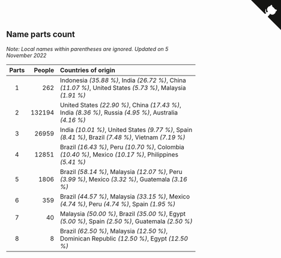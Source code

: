 ## Name parts count

*Note: Local names within parentheses are ignored.*
*Updated on  5 November 2022*

| Parts | People | Countries of origin |
| :--: | ---: | :--- |
| 1 | 262 | Indonesia *(35.88 %)*, India *(26.72 %)*, China *(11.07 %)*, United States *(5.73 %)*, Malaysia *(1.91 %)* |
| 2 | 132194 | United States *(22.90 %)*, China *(17.43 %)*, India *(8.36 %)*, Russia *(4.95 %)*, Australia *(4.16 %)* |
| 3 | 26959 | India *(10.01 %)*, United States *(9.77 %)*, Spain *(8.41 %)*, Brazil *(7.48 %)*, Vietnam *(7.19 %)* |
| 4 | 12851 | Brazil *(16.43 %)*, Peru *(10.70 %)*, Colombia *(10.40 %)*, Mexico *(10.17 %)*, Philippines *(5.41 %)* |
| 5 | 1806 | Brazil *(58.14 %)*, Malaysia *(12.07 %)*, Peru *(3.99 %)*, Mexico *(3.32 %)*, Guatemala *(3.16 %)* |
| 6 | 359 | Brazil *(44.57 %)*, Malaysia *(33.15 %)*, Mexico *(4.74 %)*, Peru *(4.74 %)*, Spain *(1.95 %)* |
| 7 | 40 | Malaysia *(50.00 %)*, Brazil *(35.00 %)*, Egypt *(5.00 %)*, Spain *(2.50 %)*, Guatemala *(2.50 %)* |
| 8 | 8 | Brazil *(62.50 %)*, Malaysia *(12.50 %)*, Dominican Republic *(12.50 %)*, Egypt *(12.50 %)* |


<a href="https://github.com/JustinTimeCuber/wca_statistics" class="github-corner" aria-label="View source on Github"><svg width="80" height="80" viewBox="0 0 250 250" style="fill:#151513; color:#fff; position: absolute; top: 0; border: 0; right: 0;" aria-hidden="true"><path d="M0,0 L115,115 L130,115 L142,142 L250,250 L250,0 Z"></path><path d="M128.3,109.0 C113.8,99.7 119.0,89.6 119.0,89.6 C122.0,82.7 120.5,78.6 120.5,78.6 C119.2,72.0 123.4,76.3 123.4,76.3 C127.3,80.9 125.5,87.3 125.5,87.3 C122.9,97.6 130.6,101.9 134.4,103.2" fill="currentColor" style="transform-origin: 130px 106px;" class="octo-arm"></path><path d="M115.0,115.0 C114.9,115.1 118.7,116.5 119.8,115.4 L133.7,101.6 C136.9,99.2 139.9,98.4 142.2,98.6 C133.8,88.0 127.5,74.4 143.8,58.0 C148.5,53.4 154.0,51.2 159.7,51.0 C160.3,49.4 163.2,43.6 171.4,40.1 C171.4,40.1 176.1,42.5 178.8,56.2 C183.1,58.6 187.2,61.8 190.9,65.4 C194.5,69.0 197.7,73.2 200.1,77.6 C213.8,80.2 216.3,84.9 216.3,84.9 C212.7,93.1 206.9,96.0 205.4,96.6 C205.1,102.4 203.0,107.8 198.3,112.5 C181.9,128.9 168.3,122.5 157.7,114.1 C157.9,116.9 156.7,120.9 152.7,124.9 L141.0,136.5 C139.8,137.7 141.6,141.9 141.8,141.8 Z" fill="currentColor" class="octo-body"></path></svg></a><style>.github-corner:hover .octo-arm{animation:octocat-wave 560ms ease-in-out}@keyframes octocat-wave{0%,100%{transform:rotate(0)}20%,60%{transform:rotate(-25deg)}40%,80%{transform:rotate(10deg)}}@media (max-width:500px){.github-corner:hover .octo-arm{animation:none}.github-corner .octo-arm{animation:octocat-wave 560ms ease-in-out}}</style>

